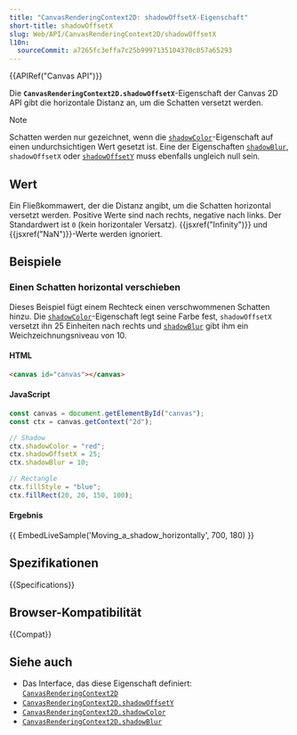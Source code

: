 ```yaml
---
title: "CanvasRenderingContext2D: shadowOffsetX-Eigenschaft"
short-title: shadowOffsetX
slug: Web/API/CanvasRenderingContext2D/shadowOffsetX
l10n:
  sourceCommit: a7265fc3effa7c25b9997135104370c057a65293
---
```


{{APIRef("Canvas API")}}

Die **`CanvasRenderingContext2D.shadowOffsetX`**-Eigenschaft der Canvas 2D API gibt die horizontale Distanz an, um die Schatten versetzt werden.

> [!NOTE]
> Schatten werden nur gezeichnet, wenn die [`shadowColor`](/de/docs/Web/API/CanvasRenderingContext2D/shadowColor)-Eigenschaft auf einen undurchsichtigen Wert gesetzt ist. Eine der Eigenschaften [`shadowBlur`](/de/docs/Web/API/CanvasRenderingContext2D/shadowBlur), `shadowOffsetX` oder [`shadowOffsetY`](/de/docs/Web/API/CanvasRenderingContext2D/shadowOffsetY) muss ebenfalls ungleich null sein.

## Wert

Ein Fließkommawert, der die Distanz angibt, um die Schatten horizontal versetzt werden. Positive Werte sind nach rechts, negative nach links. Der Standardwert ist `0` (kein horizontaler Versatz). {{jsxref("Infinity")}} und {{jsxref("NaN")}}-Werte werden ignoriert.

## Beispiele

### Einen Schatten horizontal verschieben

Dieses Beispiel fügt einem Rechteck einen verschwommenen Schatten hinzu. Die [`shadowColor`](/de/docs/Web/API/CanvasRenderingContext2D/shadowColor)-Eigenschaft legt seine Farbe fest, `shadowOffsetX` versetzt ihn 25 Einheiten nach rechts und [`shadowBlur`](/de/docs/Web/API/CanvasRenderingContext2D/shadowBlur) gibt ihm ein Weichzeichnungsniveau von 10.

#### HTML

```html
<canvas id="canvas"></canvas>
```

#### JavaScript

```js
const canvas = document.getElementById("canvas");
const ctx = canvas.getContext("2d");

// Shadow
ctx.shadowColor = "red";
ctx.shadowOffsetX = 25;
ctx.shadowBlur = 10;

// Rectangle
ctx.fillStyle = "blue";
ctx.fillRect(20, 20, 150, 100);
```

#### Ergebnis

{{ EmbedLiveSample('Moving_a_shadow_horizontally', 700, 180) }}

## Spezifikationen

{{Specifications}}

## Browser-Kompatibilität

{{Compat}}

## Siehe auch

- Das Interface, das diese Eigenschaft definiert: [`CanvasRenderingContext2D`](/de/docs/Web/API/CanvasRenderingContext2D)
- [`CanvasRenderingContext2D.shadowOffsetY`](/de/docs/Web/API/CanvasRenderingContext2D/shadowOffsetY)
- [`CanvasRenderingContext2D.shadowColor`](/de/docs/Web/API/CanvasRenderingContext2D/shadowColor)
- [`CanvasRenderingContext2D.shadowBlur`](/de/docs/Web/API/CanvasRenderingContext2D/shadowBlur)
